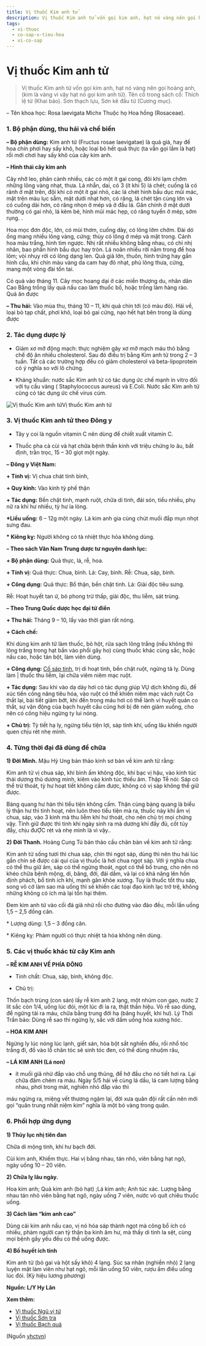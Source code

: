 ```yaml
---
title: Vị thuốc Kim anh tử
description: Vị thuốc Kim anh tử vốn gọi kim anh, hạt nó vàng nên gọi hoàng anh, (kim là vàng vì vậy hạt nó gọi kim anh tử). Tên cố trong sách cổ- Thích lệ tử (Khai bảo). Sơn thạch lựu, Sơn kê đầu tử (Cương mục). 
tags:
  - vi-thuoc
  - co-sap-v-tieu-hoa
  - vi-co-sap
---
```


# Vị thuốc Kim anh tử 

> Vị thuốc Kim anh tử vốn gọi kim anh, hạt nó vàng nên gọi hoàng anh, (kim là vàng vì vậy hạt nó gọi kim anh tử). Tên cố trong sách cổ: Thích lệ tử (Khai bảo). Sơn thạch lựu, Sơn kê đầu tử (Cương mục). 

– Tên khoa học: Rosa laevigata Michx Thuộc họ Hoa hồng (Rosaceae).

### 1. Bộ phận dùng, thu hái và chế biến

**– Bộ phận dùng:** Kim anh tử (Fructus rosae laevigatae) là quá già, hay đế hoa chín phơi hay sấy khô, hoặc loại bỏ hết quả thực (ta vẫn gọi lầm là hạt) rồi mới chơi hay sấy khô của cây kim anh.

**– Hình thái cây kim anh**

Cây nhỡ leo, phân cành nhiều, các có một ít gai cong, đôi khi lạm chởm những lông vàng nhạt, thưa. Lá nhẵn, dai, có 3 (ít khi 5) lá chét; cuống lá có rãnh ở mặt trên, đội khi có một ít gai nhỏ, các lá chét hình bầu dục mũi mác, mặt trên màu lục sẫm, mặt dưới nhạt hơn, có răng, lá chét tận cùng lớn và có cuống dài hơn, có răng nhọn ở mép và ở đầu lá. Gân chính ở mặt dưới thường có gai nhỏ, lá kèm bé, hình mũi mác hẹp, có răng tuyến ở mép, sớm rụng. .

Hoa mọc đơn độc, lớn, có mùi thơm, cuống dày, có lông lởm chởm. Đài dó ống mang nhiều lông vàng, cứng; thùy có lông ở mép và mặt trong. Cánh hoa màu trắng, hình tim ngược. Nhị rất nhiều không bằng nhau, có chỉ nhị nhăn, bao phấn hình bầu dục hay tròn. Lá noãn nhiều rời nằm trong đế hoa lõm; vòi nhụy rời có lông dạng len. Quả giả lớn, thuôn, hình trứng hay gần hình cầu, khi chín màu vàng da cam hay đỏ nhạt, phủ lông thưa, cứng, mang một vòng đài tồn tai.

Có quả vào tháng 11. Cây mọc hoang dại ở các miền thượng du, nhân dân Cao Bằng trồng lấy quả nấu cao làm thuốc bố, hoặc trồng làm hàng rào. Quả ăn được

**– Thu hái:** Vào mùa thu, tháng 10 – 11, khi quả chín tới (có màu đỏ). Hái về, loại bỏ tạp chất, phơi khô, loại bỏ gai cứng, nạo hết hạt bên trong là dùng được

### 2. Tác dụng dược lý

+ Giảm xơ mỡ động mạch: thực nghiệm gây xơ mỡ mạch máu thỏ bằng chế độ ăn nhiều cholesterol. Sau đó điều trị bằng Kim anh tử trong 2 – 3 tuần. Tất cả các trường hợp đều có giảm cholesterol và beta-lipoprotein có ý nghĩa so với lô chứng. 

+ Kháng khuẩn: nước sắc Kim anh tử có tác dụng ức chế mạnh in vitro đối với tụ cầu vàng ( Staphylococcus aureus) và E.Coli. Nước sắc Kim anh tử cũng có tác dụng ức chế virus cúm. 

![Vị thuốc Kim anh tử](/imgs/yhctvn/Vi-thuoc-Kim-anh-tu.jpg)Vị thuốc Kim anh tử

### 3. Vị thuốc Kim anh tử theo Đông y

+ Tây y coi là nguồn vitamin C nên dùng để chiết xuất vitamin C.

+ Thuốc pha cả cùi và hạt chữa bệnh thần kinh với triệu chứng lo âu, bất định, trằn trọc, 15 – 30 giọt một ngày. 

**– Đông y Việt Nam:**

**+ Tính vị:** Vị chua chát tính bình, 

**+ Quy kinh:** Vào kinh tỳ phế thận

**+ Tác dụng:** Bền chặt tinh, mạnh ruột, chữa di tinh, đái són, tiểu nhiều, phụ nữ ra khí hư nhiều, tỳ hư ỉa lỏng.

**\*Liều uống:** 6 – 12g một ngày. Lá kim anh gia cùng chút muối đắp mụn nhọt sưng đau.

**\* Kiêng kỵ:** Người không có tà nhiệt thực hỏa không dùng.

**– Theo sách Vân Nam Trung dược tư nguyên danh lục:**

**+ Bộ phận dùng:** Quả thực, lá, rễ, hoa.

**+ Tính vị:** Quả thực: Chua, bình. Lá: Cay, bình. Rễ: Chua, sáp, bình. 

**+ Công dụng:** Quả thực: Bổ thận, bền chặt tinh. Lá: Giải độc tiêu sưng.

Rễ: Hoạt huyết tan ứ, bỏ phong trừ thấp, giải độc, thu liễm, sát trùng.

**– Theo Trung Quốc dược học đại từ điển**

**+ Thu hái:** Tháng 9 – 10, lấy vào thời gian rất nóng.

**+ Cách chế:**

Khi dùng kim anh tử làm thuốc, bỏ hột, rửa sạch lông trắng (nếu không thì lông trắng trong hạt bắn vào phổi gây ho) cùng thuốc khác cùng sắc, hoặc nấu cao, hoặc tán bột, làm viên dùng.

**+ Công dụng:** [Cố sáp tinh](/yhctvn/dai-cuong-thuoc-co-sap/), trị di hoạt tinh, bền chặt ruột, ngừng tả lỵ. Dùng làm | thuốc thu liễm, lại chữa viêm niêm mạc ruột. 

**+ Tác dụng:** Sau khi vào dạ dày hơi có tác dụng giúp VỤ dịch không đủ, để xúc tiến công năng tiêu hóa, vào ruột có thể khiến niêm mạc vách ruột Co thắt lại, bài tiết giảm bớt, khi đến trong máu hơi có thể lành vi huyết quản co thắt, sự vận động của bạch huyết cầu cũng hơi bị đè nén giảm xuống, cho nên có công hiệu ngừng ty lui nóng.

**+ Chủ trị:** Tỳ tiết hạ ly, ngừng tiểu tiện lợi, sáp tinh khí, uống lâu khiến người quen chịu rét nhẹ mình.

### 4. Từng thời đại đã dùng để chữa

**1) Đời Minh.** Mậu Hỷ Ung bản thảo kinh sơ bàn về kim anh tử rằng:

Kim anh tử vị chua sáp, khí bình ấm không độc, khí bạc vị hậu, vào kinh túc thái dương thủ dương minh, kiêm vào kinh túc thiếu âm. Thập Tễ nói: Sáp có thể trừ thoát, tỳ hư hoạt tiết không cấm được, không có vị sáp không thể giữ được.

Bàng quang hư hàn thì tiểu tiện không cấm. Thận cùng bàng quang là biểu lý thận hư thì tinh hoạt, nên luôn theo tiểu tiện mà ra, thuốc này khí ấm vị chua, sáp, vào 3 kinh mà thu liễm khí hư thoát, cho nên chủ trị mọi chứng vậy. Tinh giữ được thì tinh khí ngày sinh ra mà dương khí đầy đủ, cốt tủy đầy, chịu đưỢC rét và nhẹ mình là vì vậy..

**2) Đời Thanh.** Hoàng Cung Tú bản thảo cầu chân bàn về kim anh tử rằng:

Kim anh tử sống tươi thì chua sáp, chín thì ngọt sáp, dùng thì nên thu hái lúc gần chín sẽ được cái quí của vị thuốc là hơi chua ngọt sáp. Với ý nghĩa chua có thể thu giữ âm, sáp có thể ngừng thoát, ngọt có thể bố trung, cho nên nó khéo chữa bệnh mộng, di, băng, đới, đái dầm, vả lại có khả năng lên hồn định phách, bổ tinh ích khí, mạnh gân khỏe xương. Tuy là thuốc tốt thu sáp, song vô cớ làm sao mà uống thì sẽ khiến các toại đạo kinh lạc trở trệ, không những không có ích mà lại tổn hại thêm.

Đem kim anh tử vào cối đá giã nhừ rồi cho đường vào đảo đều, mỗi lần uống 1,5 – 2,5 đồng cân. 

\* Lượng dùng: 1,5 – 3 đồng cân. 

\* Kiêng kỵ: Phàm người có thực nhiệt tà hóa không nên dùng.

### 5. Các vị thuốc khác từ cây Kim anh

**– RỄ KIM ANH VỀ PHÍA ĐÔNG**

+ Tính chất: Chua, sáp, bình, không độc. 

+ Chủ trị:

Thốn bạch trùng (con sán) lấy rễ kim anh 2 lạng, một nhúm con gạo, nước 2 lít sắc còn 1/4, uống lúc đói, một lúc đi ỉa ra, thật thần hiệu. Vỏ rễ sao dùng, để ngừng tải ra máu, chữa bằng trung đới hạ (băng huyết, khí hư). Lý Thời Trần bảo: Dùng rễ sao thì ngừng ly, sắc với dấm uống hóa xương hóc.

**– HOA KIM ANH**

Ngừng ly lúc nóng lúc lạnh, giết sán, hòa bột sắt nghiền đều, rồi nhổ tóc trắng đi, đồ vào lỗ chân tóc sẽ sinh tóc đen, có thể dùng nhuộm râu,

**– LÁ KIM ANH (Lá non)**

+ ít muối giã nhừ đắp vào chỗ ung thũng, để hở đầu cho nó tiết hơi ra. Lại chữa đâm chém ra máu. Ngày 5/5 hái về cùng lá dầu, lá cam lượng bằng nhau, phơi trong mát, nghiền nhỏ đắp vào thì

máu ngừng ra, miệng vết thương ngậm lại, đời xưa quân đội rất cần nên mới gọi “quân trung nhất niệm kim” nghĩa là một bó vàng trong quân.

### 6. Phối hợp ứng dụng

**1) Thủy lục nhị tiên đan**

Chữa di mộng tinh, khí hư bạch đới.

Cùi kim anh, Khiếm thực. Hai vị bằng nhau, tán nhỏ, viên bằng hạt ngô, ngày uống 10 – 20 viên. 

**2) Chữa lỵ lâu ngày.**

Hoa kim anh; Quả kim anh (bỏ hạt) ;Lá kim anh; Anh túc xác. Lượng bằng nhau tán nhỏ viên bằng hạt ngô, ngày uống 7 viên, nước vỏ quít chiêu thuốc uống.

**3) Cách làm “kim anh cao”**

Dùng cài kim anh nấu cao, vị nó hóa sáp thành ngọt mà công bổ ích có nhiều, phàm người can tỳ thận ba kinh âm hư, mà thấy di tinh la sệt, cùng mọi bệnh gầy yếu đều có thể uống được.

**4) Bố huyết ích tinh**

Kim anh tử (bỏ gai và hột sấy khô) 4 lạng. Súc sa nhân (nghiền nhỏ) 2 lạng luyện mật làm viên như hạt ngô, mỗi lần uống 50 viên, rượu ấm điều uống lúc đói. (Kỳ hiệu lương phương) 

**Nguồn: L/Y Hy Lãn**

**Xem thêm:**

* [Vị thuốc Ngũ vị tử](/yhctvn/vi-thuoc-ngu-vi-tu/)
* [Vị thuốc Sơn tra](/yhctvn/vi-thuoc-son-tra/)
* [Vị thuốc Bạch quả](/yhctvn/vi-thuoc-bach-qua/)

(Nguồn <a href="https://yhctvn.com/vi-thuoc-kim-anh-tu/" target="_blank">yhctvn</a>)
